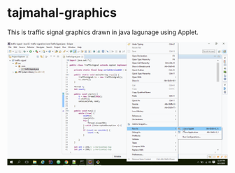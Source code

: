 # tajmahal-graphics
This is traffic signal graphics drawn in java lagunage using Applet.

![Screenshot](https://github.com/prashantp91/graphics/blob/master/java/doc/Traffic-signal.gif)
